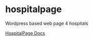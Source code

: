# hospitalpage
Wordpress based web page 4 hospitals

[HospitalPage Docs](https://hospitalhub.github.com/hospitalpage)
